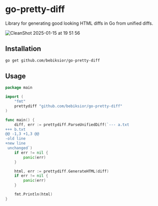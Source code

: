 # go-pretty-diff
Library for generating good looking HTML diffs in Go from unified diffs.

![CleanShot 2025-01-15 at 19 51 56](https://github.com/user-attachments/assets/27e1b856-5d14-4fbc-8ff4-dffc2971921e)


## Installation

```bash
go get github.com/bebiksior/go-pretty-diff
```

## Usage

```go
package main

import (
    "fmt"
    prettydiff "github.com/bebiksior/go-pretty-diff"
)

func main() {
    diff, err := prettydiff.ParseUnifiedDiff(`--- a.txt
+++ b.txt
@@ -1,3 +1,3 @@
-old line
+new line
 unchanged`)
    if err != nil {
        panic(err)
    }

    html, err := prettydiff.GenerateHTML(diff)
    if err != nil {
        panic(err)
    }

    fmt.Println(html)
}
```
